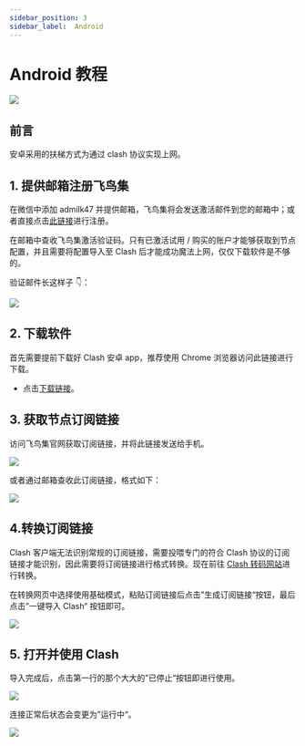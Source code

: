```yaml
---
sidebar_position: 3
sidebar_label:  Android
---
```


# Android 教程

![](https://pan.createvoyage.com/f/BB1T8/cover.png)

## 前言

安卓采用的扶梯方式为通过 clash 协议实现上网。

## 1. 提供邮箱注册飞鸟集

在微信中添加 admilk47 并提供邮箱，飞鸟集将会发送激活邮件到您的邮箱中；或者直接点击[此链接](https://www.offshoreview.xyz/auth/register)进行注册。

在邮箱中查收飞鸟集激活验证码。只有已激活试用 / 购买的账户才能够获取到节点配置，并且需要将配置导入至 Clash 后才能成功魔法上网，仅仅下载软件是不够的。

验证邮件长这样子 👇：

![](https://pan.createvoyage.com/f/VjHg/verify-email.png)

## 2. 下载软件

首先需要提前下载好 Clash 安卓 app，推荐使用 Chrome 浏览器访问此链接进行下载。

- 点击[下载链接](https://pan.createvoyage.com/f/DkJU3/clash-for-android.apk)。

## 3. 获取节点订阅链接

访问飞鸟集官网获取订阅链接，并将此链接发送给手机。

![](https://pan.createvoyage.com/f/XBSO/subscribe.png)

或者通过邮箱查收此订阅链接，格式如下：

![](https://pan.createvoyage.com/f/YJTA/subscribe-url.png)

## 4.转换订阅链接

Clash 客户端无法识别常规的订阅链接，需要投喂专门的符合 Clash 协议的订阅链接才能识别，因此需要将订阅链接进行格式转换。现在前往 [Clash 转码网站](https://clash.offshoreview.xyz)进行转换。

在转换网页中选择使用基础模式，粘贴订阅链接后点击”生成订阅链接“按钮，最后点击”一键导入 Clash“ 按钮即可。

![](https://pan.createvoyage.com/f/ZxUQ/clash-1.png)

## 5. 打开并使用 Clash

导入完成后，点击第一行的那个大大的”已停止“按钮即进行使用。

![](https://pan.createvoyage.com/f/ERGcp/use-1.jpeg)

连接正常后状态会变更为”运行中“。

![](https://pan.createvoyage.com/f/G6ziA/use-2.jpeg)

